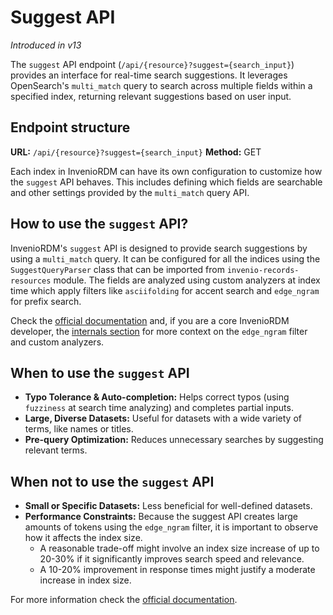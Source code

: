 # Suggest API
_Introduced in v13_

The `suggest` API endpoint (`/api/{resource}?suggest={search_input}`) provides an interface for real-time search suggestions. It leverages OpenSearch's `multi_match` query to search across multiple fields within a specified index, returning relevant suggestions based on user input.

## Endpoint structure

**URL:** `/api/{resource}?suggest={search_input}`
**Method:** GET

Each index in InvenioRDM can have its own configuration to customize how the `suggest` API behaves. This includes defining which fields are searchable and other settings provided by the `multi_match` query API.

## How to use the `suggest` API?

InvenioRDM's `suggest` API is designed to provide search suggestions by using a `multi_match` query. It can be configured for all the indices using the `SuggestQueryParser` class that can be imported from `invenio-records-resources` module. The fields are analyzed using custom analyzers at index time which apply filters like `asciifolding` for accent search and `edge_ngram` for prefix search.

Check the [official documentation](https://opensearch.org/docs/2.0/opensearch/ux/) and, if you are a core InvenioRDM developer, the [internals section](../maintenance/internals/search.md#tokenizers-and-token-filters) for more context on the `edge_ngram` filter and custom analyzers.

## When to use the `suggest` API

- **Typo Tolerance & Auto-completion:** Helps correct typos (using `fuzziness` at search time analyzing) and completes partial inputs.
- **Large, Diverse Datasets:** Useful for datasets with a wide variety of terms, like names or titles.
- **Pre-query Optimization:** Reduces unnecessary searches by suggesting relevant terms.

## When not to use the `suggest` API

- **Small or Specific Datasets:** Less beneficial for well-defined datasets.
- **Performance Constraints:** Because the suggest API creates large amounts of tokens using the `edge_ngram` filter, it is important to observe how it affects the index size.
  - A reasonable trade-off might involve an index size increase of up to 20-30% if it significantly improves search speed and relevance.
  - A 10-20% improvement in response times might justify a moderate increase in index size.

For more information check the [official documentation](https://www.elastic.co/guide/en/elasticsearch/reference/current/tune-for-disk-usage.html).
